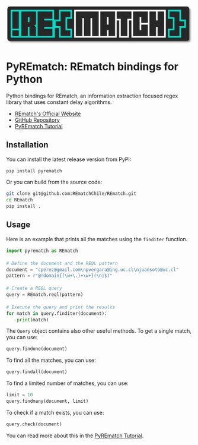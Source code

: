 
<p align="center"><img src="https://raw.githubusercontent.com/REmatchChile/REmatch-docs/refs/heads/main/rematch2.png" alt="REmatch"></p>


# PyREmatch: REmatch bindings for Python

Python bindings for REmatch, an information extraction focused regex library that uses constant delay algorithms.

* [REmatch's Official Website](https://rematch.cl/)
* [GitHub Repository](https://github.com/REmatchChile/REmatch-javascript)
* [PyREmatch Tutorial](https://github.com/REmatchChile/REmatch/wiki/pyREmatch-tutorial)


## Installation

You can install the latest release version from PyPI:

```bash
pip install pyrematch
```

Or you can build from the source code:

```bash
git clone git@github.com:REmatchChile/REmatch.git
cd REmatch
pip install .
```


## Usage

Here is an example that prints all the matches using the `finditer` function.

```python
import pyrematch as REmatch

# Define the document and the REQL pattern
document = "cperez@gmail.com\npvergara@ing.uc.cl\njuansoto@uc.cl"
pattern = r"@!domain{(\w+\.)+\w+}(\n|$)"

# Create a REQL query
query = REmatch.reql(pattern)

# Execute the query and print the results
for match in query.finditer(document):
    print(match)
```

The `Query` object contains also other useful methods. To get a single match, you can use:

```python
query.findone(document)
```

To find all the matches, you can use:

```python
query.findall(document)
```

To find a limited number of matches, you can use:

```python
limit = 10
query.findmany(document, limit)
```

To check if a match exists, you can use:

```python
query.check(document)
```

You can read more about this in the [PyREmatch Tutorial](https://github.com/REmatchChile/REmatch/wiki/pyREmatch-tutorial).

